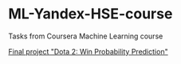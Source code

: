 # ML-Yandex-HSE-course
Tasks from Coursera Machine Learning course

[Final project "Dota 2: Win Probability Prediction"](https://github.com/saparina/ML_Yandex-HSE_course/blob/master/Week7_Final/final_project.ipynb)
